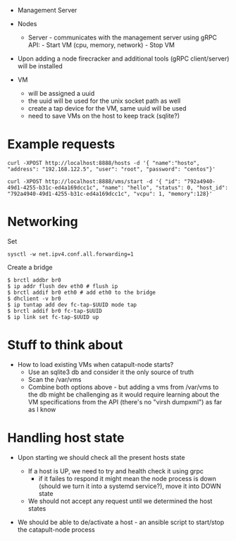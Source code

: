 - Management Server
- Nodes
    - Server - communicates with the management server using gRPC
        API:
            - Start VM (cpu, memory, network)
            - Stop VM

- Upon adding a node firecracker and additional tools (gRPC client/server) will be installed

- VM
    - will be assigned a uuid
    - the uuid will be used for the unix socket path as well
    - create a tap device for the VM, same uuid will be used
    - need to save VMs on the host to keep track (sqlite?)


# Example requests
```
curl -XPOST http://localhost:8888/hosts -d '{ "name":"hosto", "address": "192.168.122.5", "user": "root", "password": "centos"}'

curl -XPOST http://localhost:8888/vms/start -d '{ "id": "792a4940-49d1-4255-b31c-ed4a169dcc1c", "name": "hello", "status": 0, "host_id": "792a4940-49d1-4255-b31c-ed4a169dcc1c", "vcpu": 1, "memory":128}'
```


# Networking
Set
```
sysctl -w net.ipv4.conf.all.forwarding=1
```
Create a bridge
```
$ brctl addbr br0
$ ip addr flush dev eth0 # flush ip
$ brctl addif br0 eth0 # add eth0 to the bridge
$ dhclient -v br0
$ ip tuntap add dev fc-tap-$UUID mode tap
$ brctl addif br0 fc-tap-$UUID
$ ip link set fc-tap-$UUID up
 ```

# Stuff to think about
- How to load existing VMs when catapult-node starts?
  - Use an sqlite3 db and consider it the only source of truth
  - Scan the /var/vms
  - Combine both options above - but adding a vms from /var/vms to the db
might be challenging as it would require learning about the VM specifications
from the API (there's no "virsh dumpxml") as far as I know

# Handling host state
- Upon starting we should check all the present hosts state
  - If a host is UP, we need to try and health check it using grpc
    - if it failes to respond it might mean the node process is down (should we turn it into a systemd service?), move it into DOWN state
  - We should not accept any request until we determined the host states

- We should be able to de/activate a host - an ansible script to start/stop
  the catapult-node process
